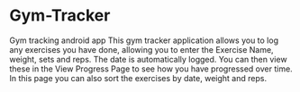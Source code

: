 # Gym-Tracker
Gym tracking android app
This gym tracker application allows you to log any exercises you have done, allowing you to enter the Exercise Name, weight, sets and reps. The date is automatically logged.
You can then view these in the View Progress Page to see how you have progressed over time. In this page you can also sort the exercises by date, weight and reps.
